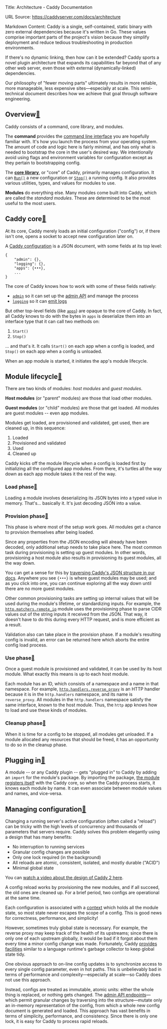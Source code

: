 Title: Architecture - Caddy Documentation

URL Source: https://caddyserver.com/docs/architecture

Markdown Content:
Caddy is a single, self-contained, static binary with zero external dependencies because it's written in Go. These values comprise important parts of the project's vision because they simplify deployment and reduce tedious troubleshooting in production environments.

If there's no dynamic linking, then how can it be extended? Caddy sports a novel plugin architecture that expands its capabilities far beyond that of any other web server, even those with external (dynamically-linked) dependencies.

Our philosophy of "fewer moving parts" ultimately results in more reliable, more manageable, less expensive sites—especially at scale. This semi-technical document describes how we achieve that goal through software engineering.

Overview[🔗](https://caddyserver.com/docs/architecture#overview "Direct link")
------------------------------------------------------------------------------

Caddy consists of a command, core library, and modules.

The **command** provides the [command line interface](https://caddyserver.com/docs/command-line) you are hopefully familiar with. It's how you launch the process from your operating system. The amount of code and logic here is fairly minimal, and has only what is needed to bootstrap the core in the user's desired way. We intentionally avoid using flags and environment variables for configuration except as they pertain to bootstrapping config.

The **[core library](https://pkg.go.dev/github.com/caddyserver/caddy/v2?tab=doc)**, or "core" of Caddy, primarily manages configuration. It can [`Run()`](https://pkg.go.dev/github.com/caddyserver/caddy/v2?tab=doc#Run) a new configuration or [`Stop()`](https://pkg.go.dev/github.com/caddyserver/caddy/v2?tab=doc#Stop) a running config. It also provides various utilities, types, and values for modules to use.

**Modules** do everything else. Many modules come built into Caddy, which are called the _standard modules_. These are determined to be the most useful to the most users.

Caddy core[🔗](https://caddyserver.com/docs/architecture#caddy-core "Direct link")
----------------------------------------------------------------------------------

At its core, Caddy merely loads an initial configuration ("config") or, if there isn't one, opens a socket to accept new configuration later on.

A [Caddy configuration](https://caddyserver.com/docs/json/) is a JSON document, with some fields at its top level:

```
{
	"admin": {},
	"logging": {},
	"apps": {•••},
	...
}
```

The core of Caddy knows how to work with some of these fields natively:

*   [`admin`](https://caddyserver.com/docs/json/admin/) so it can set up the [admin API](https://caddyserver.com/docs/api) and manage the process
*   [`logging`](https://caddyserver.com/docs/json/logging/) so it can [emit logs](https://caddyserver.com/docs/logging)

But other top-level fields (like [`apps`](https://caddyserver.com/docs/json/apps/)) are opaque to the core of Caddy. In fact, all Caddy knows to do with the bytes in `apps` is deserialize them into an interface type that it can call two methods on:

1.   `Start()`
2.   `Stop()`

... and that's it. It calls `Start()` on each app when a config is loaded, and `Stop()` on each app when a config is unloaded.

When an app module is started, it initiates the app's module lifecycle.

Module lifecycle[🔗](https://caddyserver.com/docs/architecture#module-lifecycle "Direct link")
----------------------------------------------------------------------------------------------

There are two kinds of modules: _host modules_ and _guest modules_.

**Host modules** (or "parent" modules) are those that load other modules.

**Guest modules** (or "child" modules) are those that get loaded. All modules are guest modules -- even app modules.

Modules get loaded, are provisioned and validated, get used, then are cleaned up, in this sequence:

1.   Loaded
2.   Provisioned and validated
3.   Used
4.   Cleaned up

Caddy kicks off the module lifecycle when a config is loaded first by initializing all the configured app modules. From there, it's turtles all the way down as each app module takes it the rest of the way.

### Load phase[🔗](https://caddyserver.com/docs/architecture#load-phase "Direct link")

Loading a module involves deserializing its JSON bytes into a typed value in memory. That's... basically it. It's just decoding JSON into a value.

### Provision phase[🔗](https://caddyserver.com/docs/architecture#provision-phase "Direct link")

This phase is where most of the setup work goes. All modules get a chance to provision themselves after being loaded.

Since any properties from the JSON encoding will already have been decoded, only additional setup needs to take place here. The most common task during provisioning is setting up guest modules. In other words, provisioning a host module also results in provisioning its guest modules, all the way down.

You can get a sense for this by [traversing Caddy's JSON structure in our docs](https://caddyserver.com/docs/json/). Anywhere you see `{•••}` is where guest modules may be used; and as you click into one, you can continue exploring all the way down until there are no more guest modules.

Other common provisioning tasks are setting up internal values that will be used during the module's lifetime, or standardizing inputs. For example, the [`http.matchers.remote_ip`](https://caddyserver.com/docs/modules/http.matchers.remote_ip) module uses the provisioning phase to parse CIDR values out of the string inputs it received from the JSON. That way, it doesn't have to do this during every HTTP request, and is more efficient as a result.

Validation also can take place in the provision phase. If a module's resulting config is invalid, an error can be returned here which aborts the entire config load process.

### Use phase[🔗](https://caddyserver.com/docs/architecture#use-phase "Direct link")

Once a guest module is provisioned and validated, it can be used by its host module. What exactly this means is up to each host module.

Each module has an ID, which consists of a namespace and a name in that namespace. For example, [`http.handlers.reverse_proxy`](https://caddyserver.com/docs/modules/http.handlers.reverse_proxy) is an HTTP handler because it is in the `http.handlers` namespace, and its name is `reverse_proxy`. All modules in the `http.handlers` namespace satisfy the same interface, known to the host module. Thus, the `http` app knows how to load and use these kinds of modules.

### Cleanup phase[🔗](https://caddyserver.com/docs/architecture#cleanup-phase "Direct link")

When it is time for a config to be stopped, all modules get unloaded. If a module allocated any resources that should be freed, it has an opportunity to do so in the cleanup phase.

Plugging in[🔗](https://caddyserver.com/docs/architecture#plugging-in "Direct link")
------------------------------------------------------------------------------------

A module -- or any Caddy plugin -- gets "plugged in" to Caddy by adding an `import` for the module's package. By importing the package, [the module registers itself](https://pkg.go.dev/github.com/caddyserver/caddy/v2?tab=doc#RegisterModule) with the Caddy core, so when the Caddy process starts, it knows each module by name. It can even associate between module values and names, and vice-versa.

Managing configuration[🔗](https://caddyserver.com/docs/architecture#managing-configuration "Direct link")
----------------------------------------------------------------------------------------------------------

Changing a running server's active configuration (often called a "reload") can be tricky with the high levels of concurrency and thousands of parameters that servers require. Caddy solves this problem elegantly using a design that has many benefits:

*   No interruption to running services
*   Granular config changes are possible
*   Only one lock required (in the background)
*   All reloads are atomic, consistent, isolated, and mostly durable ("ACID")
*   Minimal global state

You can [watch a video about the design of Caddy 2 here](https://www.youtube.com/watch?v=EhJO8giOqQs).

A config reload works by provisioning the new modules, and if all succeed, the old ones are cleaned up. For a brief period, two configs are operational at the same time.

Each configuration is associated with a [context](https://pkg.go.dev/github.com/caddyserver/caddy/v2?tab=doc#Context) which holds all the module state, so most state never escapes the scope of a config. This is good news for correctness, performance, and simplicity!

However, sometimes truly global state is necessary. For example, the reverse proxy may keep track of the health of its upstreams; since there is only one of each upstream globally, it would be bad if it forgot about them every time a minor config change was made. Fortunately, Caddy [provides facilities](https://pkg.go.dev/github.com/caddyserver/caddy/v2?tab=doc#UsagePool) similar to a language runtime's garbage collector to keep global state tidy.

One obvious approach to on-line config updates is to synchronize access to every single config parameter, even in hot paths. This is unbelievably bad in terms of performance and complexity—especially at scale—so Caddy does not use this approach.

Instead, configs are treated as immutable, atomic units: either the whole thing is replaced, or nothing gets changed. The [admin API endpoints](https://caddyserver.com/docs/api)—which permit granular changes by traversing into the structure—mutate only an in-memory representation of the config, from which a whole new config document is generated and loaded. This approach has vast benefits in terms of simplicity, performance, and consistency. Since there is only one lock, it is easy for Caddy to process rapid reloads.
